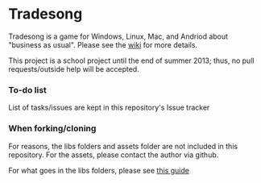 Tradesong
======

Tradesong is a game for Windows, Linux, Mac, and Andriod about "business as usual". Please see the [wiki](https://github.com/icbat/Tradesong/wiki) for more details.

This project is a school project until the end of summer 2013; thus, no pull requests/outside help will be accepted.

### To-do list

List of tasks/issues are kept in this repository's Issue tracker

### When forking/cloning

For reasons, the libs folders and assets folder are not included in this repository. For the assets, please contact the author via github.

For what goes in the libs folders, please see [this guide](http://code.google.com/p/libgdx/wiki/IntelliJIDEALibgdx)
